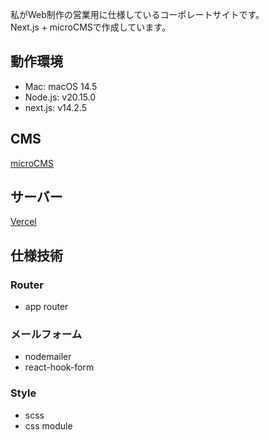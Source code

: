 私がWeb制作の営業用に仕様しているコーポレートサイトです。  
Next.js + microCMSで作成しています。

## 動作環境

- Mac: macOS 14.5
- Node.js: v20.15.0
- next.js: v14.2.5

## CMS

[microCMS](https://microcms.io/)

## サーバー

[Vercel](https://vercel.com/)

## 仕様技術

### Router

- app router

### メールフォーム

- nodemailer
- react-hook-form

### Style

- scss
- css module
